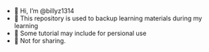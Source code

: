 - 👋 Hi, I’m @billyz1314
- 👀 This repository is used to backup learning materials during my learning
- 🌱 Some tutorial may include for persional use
- 💞️ Not for sharing.
